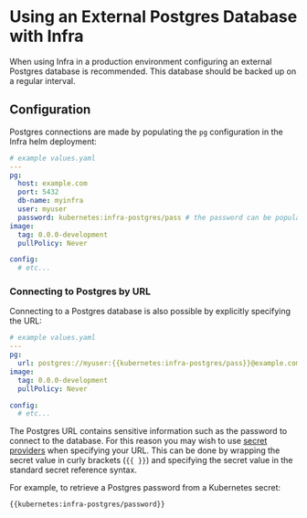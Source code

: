 # Using an External Postgres Database with Infra

When using Infra in a production environment configuring an external Postgres database is recommended. This database should be backed up on a regular interval.

## Configuration
Postgres connections are made by populating the `pg` configuration in the Infra helm deployment:
```yaml
# example values.yaml
---
pg:
  host: example.com
  port: 5432
  db-name: myinfra
  user: myuser
  password: kubernetes:infra-postgres/pass # the password can be populated from Infra secrets, in this example a Kubernetes secret is used
image:
  tag: 0.0.0-development
  pullPolicy: Never

config:
  # etc...
```

### Connecting to Postgres by URL
Connecting to a Postgres database is also possible by explicitly specifying the URL:
```yaml
# example values.yaml
---
pg:
  url: postgres://myuser:{{kubernetes:infra-postgres/pass}}@example.com:5432/myinfra
image:
  tag: 0.0.0-development
  pullPolicy: Never

config:
  # etc...
```
The Postgres URL contains sensitive information such as the password to connect to the database. For this reason you may wish to use [secret providers](./docs/secrets) when specifying your URL. This can be done by wrapping the secret value in curly brackets (`{{ }}`) and specifying the secret value in the standard secret reference syntax.

For example, to retrieve a Postgres password from a Kubernetes secret:
```
{{kubernetes:infra-postgres/password}}
```